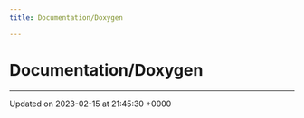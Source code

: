 ```yaml
---
title: Documentation/Doxygen

---
```


# Documentation/Doxygen








-------------------------------

Updated on 2023-02-15 at 21:45:30 +0000

